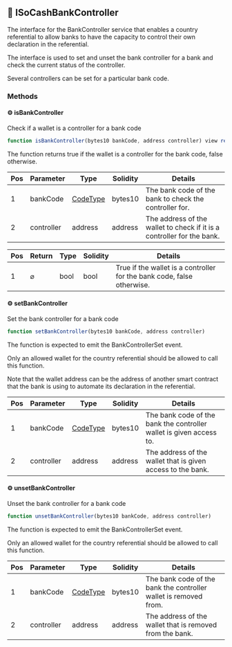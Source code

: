 ## 📜 ISoCashBankController

The interface for the BankController service that enables a country referential to allow banks to have the capacity to control their own declaration in the referential.

The interface is used to set and unset the bank controller for a bank and check the current status of the controller. 

Several controllers can be set for a particular bank code.

### Methods

#### ⚙️ __isBankController__
Check if a wallet is a controller for a bank code

```js
function isBankController(bytes10 bankCode, address controller) view returns (bool)
```
The function returns true if the wallet is a controller for the bank code, false otherwise.

| Pos | Parameter | Type | Solidity | Details |
| --- | --- | --- | --- | --- |
|1 | bankCode | [CodeType](./api-t-CodeType.md) | bytes10 | The bank code of the bank to check the controller for. |
|2 | controller | address | address | The address of the wallet to check if it is a controller for the bank. |


| Pos | Return | Type | Solidity | Details |
| --- | --- | --- | --- | --- |
|1 | ⌀ | bool | bool | True if the wallet is a controller for the bank code, false otherwise. |


#### ⚙️ __setBankController__
Set the bank controller for a bank code

```js
function setBankController(bytes10 bankCode, address controller)
```
The function is expected to emit the BankControllerSet event. 

Only an allowed wallet for the country referential should be allowed to call this function.  

Note that the wallet address can be the address of another smart contract that the bank is using to automate its declaration in the referential.

| Pos | Parameter | Type | Solidity | Details |
| --- | --- | --- | --- | --- |
|1 | bankCode | [CodeType](./api-t-CodeType.md) | bytes10 | The bank code of the bank the controller wallet is given access to. |
|2 | controller | address | address | The address of the wallet that is given access to the bank. |


#### ⚙️ __unsetBankController__
Unset the bank controller for a bank code

```js
function unsetBankController(bytes10 bankCode, address controller)
```
The function is expected to emit the BankControllerSet event. 

Only an allowed wallet for the country referential should be allowed to call this function.

| Pos | Parameter | Type | Solidity | Details |
| --- | --- | --- | --- | --- |
|1 | bankCode | [CodeType](./api-t-CodeType.md) | bytes10 | The bank code of the bank the controller wallet is removed from. |
|2 | controller | address | address | The address of the wallet that is removed from the bank. |



